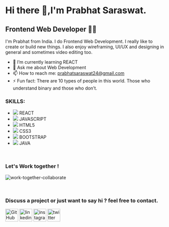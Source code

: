 # Hi there 👋,I'm Prabhat Saraswat.
## Frontend Web Developer 👨‍💻
<!-- ![Frontend Web Developer](https://pbs.twimg.com/profile_banners/851454733365772289/1642696623/600x200 ) -->

I'm Prabhat from India. I do Frontend Web Development.
I really like to create or build new things. I also enjoy wireframing, UI/UX and designing in general and sometimes video editing too.

- 🌱 I’m currently learning REACT  
- 💬 Ask me about Web Development  
- 📫 How to reach me: prabhatsaraswat24@gmail.com 
- ⚡ Fun fact: There are 10 types of people in this world. Those who understand binary and those who don’t. 

### SKILLS:
*  <img src="https://img.icons8.com/external-tal-revivo-color-tal-revivo/24/000000/external-react-a-javascript-library-for-building-user-interfaces-logo-color-tal-revivo.png"/>  REACT
* <img src="https://img.icons8.com/color/24/000000/javascript--v1.png"/>  JAVASCRIPT
* <img src="https://img.icons8.com/color/24/000000/html-5--v1.png"/>  HTML5
* <img src="https://img.icons8.com/color/24/000000/css3.png"/>  CSS3
* <img src="https://img.icons8.com/color/24/000000/bootstrap.png"/>  BOOTSTRAP
* <img src="https://img.icons8.com/color/24/000000/java-coffee-cup-logo--v1.png"/>  JAVA
<br>

### Let's Work together !

![work-together-collaborate](https://user-images.githubusercontent.com/71027441/150751558-3b41a967-dcea-4b2b-aaa8-8e8a628041d9.gif)

<br>

### Discuss a project or just want to say hi ? feel free to contact.
<!-- Links -->

[<img src='https://img.icons8.com/fluency/48/000000/github.png' alt='GitHub' height='40'>](https://github.com/prabhat1001) 
[<img src='https://img.icons8.com/fluency/48/000000/linkedin.png' alt='linkedin' height='40'>](https://www.linkedin.com/in/prabhatkumarsaraswat/) 
[<img src='https://img.icons8.com/fluency/48/000000/instagram-new.png' alt='instagram' height='40'>](https://www.instagram.com/https://www.instagram.com/saraswat__prabhat//)
[<img src='https://img.icons8.com/color/48/000000/twitter-circled--v1.png' alt='twitter' height='40'>](https://twitter.com/https://twitter.com/PrabhatSar10)  





<!-- [![Anurag's GitHub stats](https://github-readme-stats.vercel.app/api?username=prabhat1001)](https://github.com/anuraghazra/github-readme-stats) -->



























<!--
**prabhat1001/prabhat1001** is a ✨ _special_ ✨ repository because its `README.md` (this file) appears on your GitHub profile.

Here are some ideas to get you started:

- 🔭 I’m currently working on ...
- 🌱 I’m currently learning ...
- 👯 I’m looking to collaborate on ...
- 🤔 I’m looking for help with ...
- 💬 Ask me about ...
- 📫 How to reach me: ...
- 😄 Pronouns: ...
- ⚡ Fun fact: ...
-->

